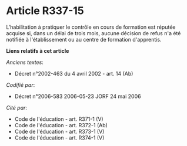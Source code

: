 # Article R337-15

L'habilitation à pratiquer le contrôle en cours de formation est réputée acquise si, dans un délai de trois mois, aucune
décision de refus n'a été notifiée à l'établissement ou au centre de formation d'apprentis.

**Liens relatifs à cet article**

_Anciens textes_:

  - Décret n°2002-463 du 4 avril 2002 - art. 14 (Ab)

_Codifié par_:

  - Décret n°2006-583 2006-05-23 JORF 24 mai 2006

_Cité par_:

  - Code de l'éducation - art. R371-1 (V)
  - Code de l'éducation - art. R372-1 (Ab)
  - Code de l'éducation - art. R373-1 (V)
  - Code de l'éducation - art. R374-1 (V)
